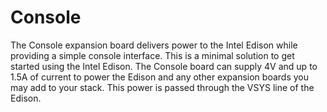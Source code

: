 Console
=====================

The Console expansion board delivers power to the Intel Edison while providing a simple console interface.  This is a minimal solution to get started using the Intel Edison.  The Console board can supply 4V and up to 1.5A of current to power the Edison and any other expansion boards you may add to your stack. This power is passed through the VSYS line of the Edison.
